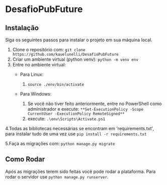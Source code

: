 # DesafioPubFuture

## Instalação

Siga os seguintes passos para instalar o projeto em sua máquina local.

1. Clone o repositório com: ``git clone https://github.com/kauelunelli/DesafioPubFuture``
2. Criar um ambiente virtual (python venv): ``python -m venv env``
3. Entre no ambiente virtual:
    - Para Linux:
      1. ``source ./env/bin/activate``
      
    - Para Windows:
      1. Se você não tiver feito anteriormente, entre no PowerShell como administrador e execute: ``**Set-ExecutionPolicy -Scope CurrentUser -ExecutionPolicy RemoteSigned**``
      2. execute: ``.\env\Scripts\Activate.ps1``
      
4.Todas as bibliotecas necessárias se encontram em 'requirements.txt', para instalar tudo de uma vez use `pip install -r requirements.txt`



5.Faça as migrações com: ``python manage.py migrate``

## Como Rodar

Após as migrações terem sido feitas você pode rodar a plataforma. Para rodar o servidor use ``python manage.py runserver``.
